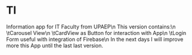 # TI
Information app for IT Faculty from UPAEP\n
This version contains:\n
\tCarousel View\n
\tCardView as Button for interaction with App\n
\tLogin Form useful with integration of Firebase\n
In the next days I will improve more this App until the last last version.
